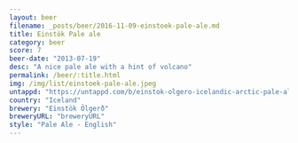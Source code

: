 ```yaml
---
layout: beer
filename: _posts/beer/2016-11-09-einstoek-pale-ale.md
title: Einstök Pale ale
category: beer
score: 7
beer-date: "2013-07-19"
desc: "A nice pale ale with a hint of volcano"
permalink: /beer/:title.html
img: /img/list/einstoek-pale-ale.jpeg
untappd: "https://untappd.com/b/einstok-olgero-icelandic-arctic-pale-ale/99106"
country: "Iceland"
brewery: "Einstök Ölgerð"
breweryURL: "breweryURL"
style: "Pale Ale - English"
---
```

